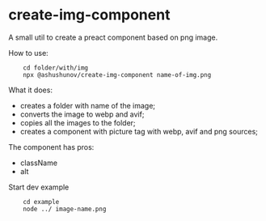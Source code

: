 # create-img-component

A small util to create a preact component based on png image.

How to use:
```
    cd folder/with/img
    npx @ashushunov/create-img-component name-of-img.png
```

What it does:
  - creates a folder with name of the image;
  - converts the image to webp and avif;
  - copies all the images to the folder;
  - creates a component with picture tag with webp, avif and png sources;

The component has pros:
 - className
 - alt

Start dev example
```
    cd example
    node ../ image-name.png
```
